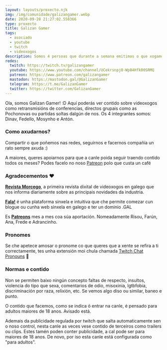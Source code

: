 ```yaml
---
layout: layouts/proxecto.njk
img: /img/comunidade/galizangamer.webp
date: 2020-09-28 21:27:02.558366
type: proxecto
title: Galizan Gamer
tags:
  - asociado
  - youtube
  - twitch
  - videoxogos
description: Somos 4 persoas que durante a semana emitimos o que xogamos e os sábados pola mañá nos reunimos para darlle ó pico sobre as novas da semana e que andivemos a facer.
redes:
  twitch: https://twitch.tv/galizangamer
  youtube: https://www.youtube.com/channel/UCekrsnpj0-Wp84Hfk00SRMQ
  patreon: https://www.patreon.com/galizangamer
  mastodon: https://mastodon.gal/@GalizanGamer
  telegram: https://t.me/GalizanGamer
  twitter: https://twitter.com/GalizanGamer
---
```

Ola, somos Galizan Gamer! :D Aquí poderás ver contido sobre videoxogos como retransmisións de conferencias, directos grupais como as Pochonovas ou partidas soltas dalgún de nos. Os 4 integrantes somos: Dinav, Fedello, Mosynho e Antón.

### Como axudarnos?

Compartir o que poñemos nas redes, seguirnos e facernos compañía un rato sempre axuda :)

A maiores, queres apoiarnos para que a canle poida seguir traendo contido todos os meses? Podes facelo no noso [Patreon](https://www.patreon.com/galizangamer) polo que custa un café

### Agradecementos ❤️

[**Revista Morcego**](https://revistamorcego.com/), a primeira revista dixital de videoxogos en galego que nos informa diariamente sobre as principais novidades da industria.

[**Fala!**](https://fala.gal/) é unha plataforma sinxela e intuitiva que che permite comezar cun blogue ou cunha web sinxela en galego e ter un dominio .GAL

Es [**Patreons**](https://www.patreon.com/galizangamer) mes a mes coa súa aportación. Nomeadamente Risou, Farún, Ana, Frede e Adrancinho.

### Pronomes

Se che apetece amosar o pronome co que queres que a xente se refira a ti correctamente, tes unha extensión moi chula chamada [Twitch Chat Pronouns](https://pronouns.alejo.io/) 🌈

### Normas e contido

Non se permiten baixo ningún concepto faltas de respecto, insultos, violencia do tipo que sexa, comentarios de odio, misoxinia, lgtbfobia, discriminación por raza, relixión, etc. Se vemos algo diso ou similar, baneo e punto.

O contido que facemos, como se indica ó entrar na canle, é pensado para adultos maiores de 18 anos. Avisado está.

Ademais da publicidade regulada por twitch que salta automaticamente sen o noso control, nesta canle as veces vese contido de terceiros como trailers ou clips. Estes tamén poden conter publicidade, a cal pode ser para maiores de 18 anos. De novo, por iso esta canle está configurada como "para adultos".
